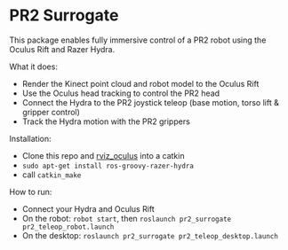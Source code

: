 PR2 Surrogate
=============

This package enables fully immersive control of a PR2 robot using the Oculus Rift and Razer Hydra.

What it does:
- Render the Kinect point cloud and robot model to the Oculus Rift
- Use the Oculus head tracking to control the PR2 head
- Connect the Hydra to the PR2 joystick teleop (base motion, torso lift & gripper control)
- Track the Hydra motion with the PR2 grippers

Installation:
- Clone this repo and [rviz_oculus](https://github.com/ros-visualization/rviz_oculus) into a catkin
- `sudo apt-get install ros-groovy-razer-hydra`
- call `catkin_make`

How to run:
- Connect your Hydra and Oculus Rift
- On the robot: `robot start`, then `roslaunch pr2_surrogate pr2_teleop_robot.launch`
- On the desktop: `roslaunch pr2_surrogate pr2_teleop_desktop.launch`
